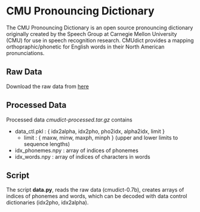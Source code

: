 # CMU Pronouncing Dictionary


The CMU Pronouncing Dictionary is an open source pronouncing dictionary originally created by the Speech Group at Carnegie Mellon University (CMU) for use in speech recognition research. CMUdict provides a mapping orthopraphic/phonetic for English words in their North American pronunciations. 


## Raw Data

Download the raw data from [here](http://svn.code.sf.net/p/cmusphinx/code/trunk/cmudict/cmudict-0.7b)


## Processed Data

Processed data *cmudict-processed.tar.gz* contains

- data_ctl.pkl : { idx2alpha, idx2pho, pho2idx, alpha2idx, limit }
	- limit : { maxw, minw, maxph, minph } (upper and lower limits to sequence lengths)
- idx_phonemes.npy : array of indices of phonemes
- idx_words.npy : array of indices of characters in words


## Script

The script **data.py**, reads the raw data (cmudict-0.7b), creates arrays of indices of phonemes and words, which can be decoded with data control dictionaries (idx2pho, idx2alpha). 
